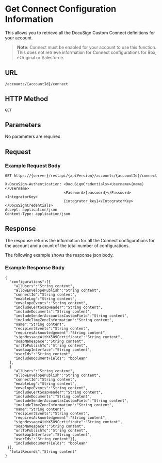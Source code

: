 # Get Connect Configuration Information

This allows you to retrieve all the DocuSign Custom Connect definitions for your account.

>**Note:** Connect must be enabled for your account to use this function.
> This does not retrieve information for Connect configurations for Box, eOriginal or Salesforce.

## URL

    /accounts/{accountId}/connect

## HTTP Method

    GET

## Parameters

No parameters are required.

## Request

### Example Request Body

    GET https://{server}/restapi/{apiVersion}/accounts/{accountId}/connect
    
    X-DocuSign-Authentication: <DocuSignCredentials><Username>{name}</Username>
                               <Password>{password}</Password><IntegratorKey>
                               {integrator_key}</IntegratorKey></DocuSignCredentials>
    Accept: application/json
    Content-Type: application/json

## Response

The response returns the information for all the Connect configurations for the account and a count of the total number of configurations.

The following example shows the response json body.

### Example Response Body

    {
      "configurations":[{
        "allUsers":"String content",
        "allowEnvelopePublish":"String content",
        "connectId":"String content",
        "enableLog":"String content",
        "envelopeEvents":"String content",
        "includeCertSoapHeader":"String content",
        "includeDocuments":"String content",
        "includeSenderAccountasCustomField":"String content",
        "includeTimeZoneInformation":"String content",
        "name":"String content",
        "recipientEvents":"String content",
        "requiresAcknowledgement":"String content",
        "signMessageWithX509Certificate":"String content",
        "soapNamespace":"String content",
        "urlToPublishTo":"String content",
        "useSoapInterface":"String content",
        "userIds":"String content",
        "includeDocumentFields": "boolean"
      },
      {
        "allUsers":"String content",
        "allowEnvelopePublish":"String content",
        "connectId":"String content",
        "enableLog":"String content",
        "envelopeEvents":"String content",
        "includeCertSoapHeader":"String content",
        "includeDocuments":"String content",
        "includeSenderAccountasCustomField":"String content",
        "includeTimeZoneInformation":"String content",
        "name":"String content",
        "recipientEvents":"String content",
        "requiresAcknowledgement":"String content",
        "signMessageWithX509Certificate":"String content",
        "soapNamespace":"String content",
        "urlToPublishTo":"String content",
        "useSoapInterface":"String content",
        "userIds":"String content"}],
        "includeDocumentFields": "boolean"
     }],
      "totalRecords":"String content"
    }
